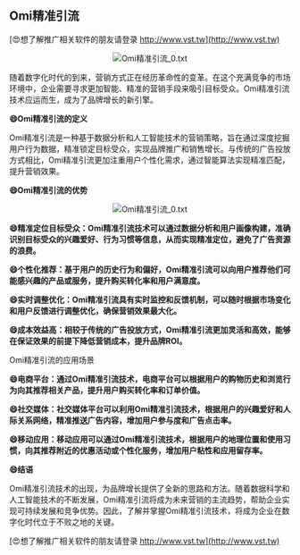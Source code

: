 ## **Omi精准引流**

[😍想了解推广相关软件的朋友请登录 http://www.vst.tw](http://www.vst.tw)

 <center><img src="https://vst.tw/MP4/tuiguang/png/0.png" alt="Omi精准引流_0.txt"></center>

随着数字化时代的到来，营销方式正在经历革命性的变革。在这个充满竞争的市场环境中，企业需要寻求更加智能、精准的营销手段来吸引目标受众。Omi精准引流技术应运而生，成为了品牌增长的新引擎。

**😄Omi精准引流的定义**

Omi精准引流是一种基于数据分析和人工智能技术的营销策略，旨在通过深度挖掘用户行为数据，精准锁定目标受众，实现品牌推广和销售增长。与传统的广告投放方式相比，Omi精准引流更加注重用户个性化需求，通过智能算法实现精准匹配，提升营销效果。

**😄Omi精准引流的优势**

 <center><img src="https://vst.tw/MP4/tuiguang/png/0.png" alt="Omi精准引流_0.txt"></center>

**😄精准定位目标受众：Omi精准引流技术可以通过数据分析和用户画像构建，准确识别目标受众的兴趣爱好、行为习惯等信息，从而实现精准定位，避免了广告资源的浪费。**

**😄个性化推荐：基于用户的历史行为和偏好，Omi精准引流可以向用户推荐他们可能感兴趣的产品或服务，提升购买转化率和用户满意度。**

**😄实时调整优化：Omi精准引流具有实时监控和反馈机制，可以随时根据市场变化和用户反馈进行调整优化，确保营销效果最大化。**

**😄成本效益高：相较于传统的广告投放方式，Omi精准引流更加灵活和高效，能够在保证效果的前提下降低营销成本，提升品牌ROI。**

Omi精准引流的应用场景

**😄电商平台：通过Omi精准引流技术，电商平台可以根据用户的购物历史和浏览行为向其推荐相关产品，提升用户购买转化率和订单价值。**

**😄社交媒体：社交媒体平台可以利用Omi精准引流技术，根据用户的兴趣爱好和人际关系网络，精准推送广告内容，增加用户参与度和广告点击率。**

**😄移动应用：移动应用可以通过Omi精准引流技术，根据用户的地理位置和使用习惯，向其推荐附近的优惠活动或个性化服务，增加用户粘性和应用留存率。**

**😄结语**

Omi精准引流技术的出现，为品牌增长提供了全新的思路和方法。随着数据科学和人工智能技术的不断发展，Omi精准引流将成为未来营销的主流趋势，帮助企业实现可持续发展和竞争优势。因此，了解并掌握Omi精准引流技术，将成为企业在数字化时代立于不败之地的关键。

[😍想了解推广相关软件的朋友请登录 http://www.vst.tw](http://www.vst.tw)



